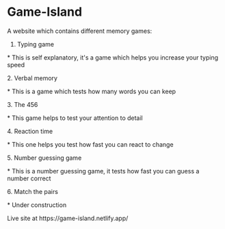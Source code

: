 # Game-Island 
A website which contains different  memory games:
1. Typing game 
<p>* This is self explanatory, it's a game which helps you increase your typing speed</p>
2. Verbal memory  
<p>* This is a game which tests how many words you can keep</p>
3. The 456 
<p>* This game helps to test your attention to detail</p>
4. Reaction time 
<p>* This one helps you test how fast you can react to change</p>
5. Number guessing game
<p>* This is a number guessing game, it tests how fast you can guess a number correct</p>
6. Match the pairs
<p>* Under construction</p>

 <p>Live site at https://game-island.netlify.app/</p>

 
